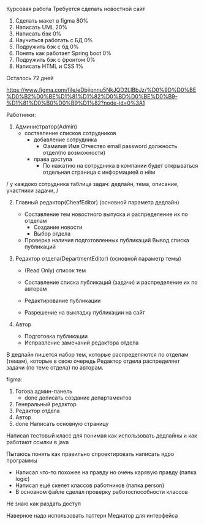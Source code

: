 Курсовая работа
Требуется сделать новостной сайт



1) Сделать макет в figma 80%
2) Написать UML 20%
3) Написать бэк 0%
4) Научиться работать с БД 0%
5) Подружить бэк с бд 0%
6) Понять как работает Spring boot 0%
7) Подружить бэк с фронтом 0%
8) Написать HTML и CSS 1%


Осталось 72	 дней	

https://www.figma.com/file/eDbjipnnu5NkJQD2LIBbJz/%D0%9D%D0%BE%D0%B2%D0%BE%D1%81%D1%82%D0%BD%D0%BE%D0%B9-%D1%81%D0%B0%D0%B9%D1%82?node-id=0%3A1


Работники:
1) Администратор(Admin)
	* составление списков сотрудников
		* добавление сотрудника
			* Фамилия Имя Отчество email password должность отдел(по возможности)
		* права доступа
			* По нажатию на сотрудника в компании будет открываться отдельная страница с информацией о нём


/ у каждоко сотрудника таблица задач:
	дедлайн,
	тема,
	описание,
	участники задачи,
/ 
	
2) Главный редактор(CheafEditor) (основной параметр дедлайн) 
	* Составление тем новостного выпуска и распределение их по отделам
		* Создание новости
		* Выбор отдела
	* Проверка наличия подготовленных публикаций
		Вывод списка публикаций

3) Редактор отдела(DepartmentEditor) (основной параметр темы) 
	* (Read Only) список тем
	* Составление списка публикаций (задачи) и распределение их по авторам
		
	* Редактирование публикации

	* Разрешение на выкладку публикации на сайт

4) Автор
	* Подготовка публикации
	* Исправление замечаний редактора отдела

В дедлайн пишется набор тем, которые распределяются по отделам (темам), которые в свою очередь Редактор отдела распределяет задачи (по теме отдела) по авторам.

figma: 
1) Готова админ-панель
	* done дописать создание департаментов
2) Генеральный редактор
3) Редактор отдела
4) Автор
5) done Написать основную страницу


Написал тестовый класс для понимая как использовать дедлайны и как работают ссылки в java

Пытаюсь понять как правильно спроектировать написать ядро программы
* Написал что-то похожее на правду но очень карявую правду (папка logic)
* Написал ещё скелет классов работников (папка person)
* В основном файле сделал проверку работоспособности классов

Не знаю как раздать доступ



Наверное надо использовать паттерн Медиатор для интерфейса 
